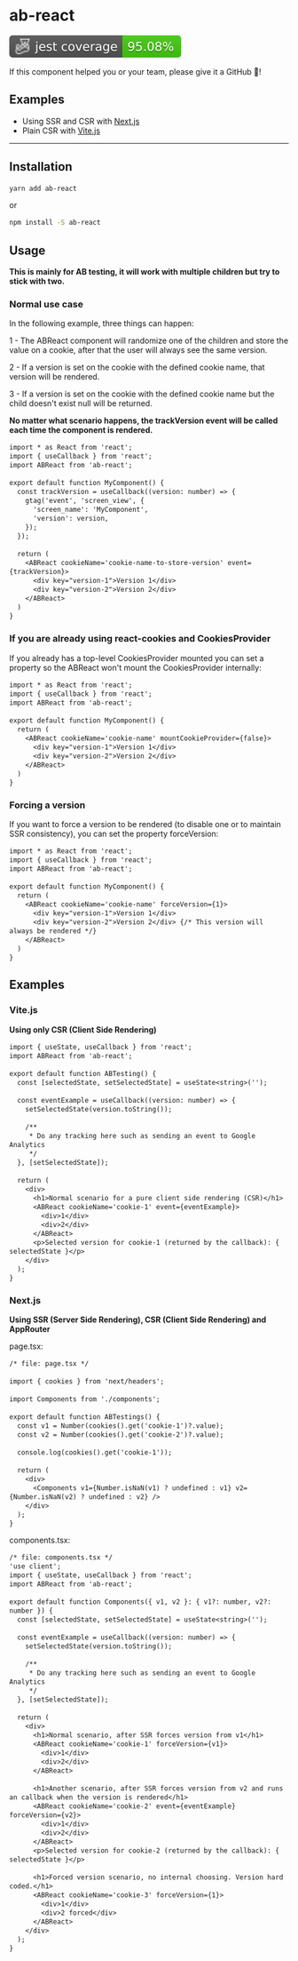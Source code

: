 # ab-react

![Jest coverage](./badges/coverage-jest%20coverage.svg)

If this component helped you or your team, please give it a GitHub 🌟!

## Examples

- Using SSR and CSR with [Next.js](#nextjs)
- Plain CSR with [Vite.js](#vitejs)

---

## Installation

```sh
yarn add ab-react
```

or 

```sh
npm install -S ab-react
```

## Usage

**This is mainly for AB testing, it will work with multiple children but try to stick with two.**

### Normal use case

In the following example, three things can happen:

1 - The ABReact component will randomize one of the children and store the value on a cookie, after that the user will always see the same version. 

2 - If a version is set on the cookie with the defined cookie name, that version will be rendered.

3 - If a version is set on the cookie with the defined cookie name but the child doesn't exist null will be returned.

**No matter what scenario happens, the trackVersion event will be called each time the component is rendered.**

```tsx
import * as React from 'react';
import { useCallback } from 'react';
import ABReact from 'ab-react';

export default function MyComponent() {
  const trackVersion = useCallback((version: number) => {
    gtag('event', 'screen_view', {
      'screen_name': 'MyComponent',
      'version': version,
    });
  });

  return (
    <ABReact cookieName='cookie-name-to-store-version' event={trackVersion}>
      <div key="version-1">Version 1</div>
      <div key="version-2">Version 2</div>
    </ABReact>
  ) 
}
```

### If you are already using react-cookies and CookiesProvider

If you already has a top-level CookiesProvider mounted you can set a property so the ABReact won't mount the CookiesProvider internally:

```tsx
import * as React from 'react';
import { useCallback } from 'react';
import ABReact from 'ab-react';

export default function MyComponent() {
  return (
    <ABReact cookieName='cookie-name' mountCookieProvider={false}>
      <div key="version-1">Version 1</div>
      <div key="version-2">Version 2</div>
    </ABReact>
  ) 
}
```

### Forcing a version

If you want to force a version to be rendered (to disable one or to maintain SSR consistency), you can set the property forceVersion:

```tsx
import * as React from 'react';
import { useCallback } from 'react';
import ABReact from 'ab-react';

export default function MyComponent() {
  return (
    <ABReact cookieName='cookie-name' forceVersion={1}>
      <div key="version-1">Version 1</div>
      <div key="version-2">Version 2</div> {/* This version will always be rendered */}
    </ABReact>
  ) 
}
```

## Examples

### Vite.js

**Using only CSR (Client Side Rendering)**

```tsx
import { useState, useCallback } from 'react';
import ABReact from 'ab-react';

export default function ABTesting() {
  const [selectedState, setSelectedState] = useState<string>('');

  const eventExample = useCallback((version: number) => {
    setSelectedState(version.toString());

    /**
     * Do any tracking here such as sending an event to Google Analytics
     */
  }, [setSelectedState]);

  return (
    <div>
      <h1>Normal scenario for a pure client side rendering (CSR)</h1>
      <ABReact cookieName='cookie-1' event={eventExample}>
        <div>1</div>
        <div>2</div>
      </ABReact>
      <p>Selected version for cookie-1 (returned by the callback): { selectedState }</p>
    </div>
  );
}
```

### Next.js

**Using SSR (Server Side Rendering), CSR (Client Side Rendering) and AppRouter**

page.tsx:
```tsx
/* file: page.tsx */

import { cookies } from 'next/headers';

import Components from './components';

export default function ABTestings() {
  const v1 = Number(cookies().get('cookie-1')?.value);
  const v2 = Number(cookies().get('cookie-2')?.value);

  console.log(cookies().get('cookie-1'));

  return (
    <div>
      <Components v1={Number.isNaN(v1) ? undefined : v1} v2={Number.isNaN(v2) ? undefined : v2} />
    </div>
  );
}
```

components.tsx:
```tsx
/* file: components.tsx */
'use client';
import { useState, useCallback } from 'react';
import ABReact from 'ab-react';

export default function Components({ v1, v2 }: { v1?: number, v2?: number }) {
  const [selectedState, setSelectedState] = useState<string>('');

  const eventExample = useCallback((version: number) => {
    setSelectedState(version.toString());

    /**
     * Do any tracking here such as sending an event to Google Analytics
     */
  }, [setSelectedState]);

  return (
    <div>
      <h1>Normal scenario, after SSR forces version from v1</h1>
      <ABReact cookieName='cookie-1' forceVersion={v1}>
        <div>1</div>
        <div>2</div>
      </ABReact>

      <h1>Another scenario, after SSR forces version from v2 and runs an callback when the version is rendered</h1>
      <ABReact cookieName='cookie-2' event={eventExample} forceVersion={v2}>
        <div>1</div>
        <div>2</div>
      </ABReact>
      <p>Selected version for cookie-2 (returned by the callback): { selectedState }</p>

      <h1>Forced version scenario, no internal choosing. Version hard coded.</h1>
      <ABReact cookieName='cookie-3' forceVersion={1}>
        <div>1</div>
        <div>2 forced</div>
      </ABReact>
    </div>
  );
}
```
